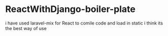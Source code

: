 # ReactWithDjango-boiler-plate
i have used laravel-mix for React to comile code and load in static i think its the best way of use
